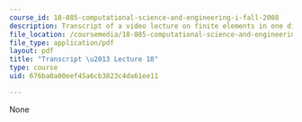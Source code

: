 ```yaml
---
course_id: 18-085-computational-science-and-engineering-i-fall-2008
description: Transcript of a video lecture on finite elements in one dimension.
file_location: /coursemedia/18-085-computational-science-and-engineering-i-fall-2008/676ba0a00eef45a6cb3823c4da61ee11_18-085F08-L18.pdf
file_type: application/pdf
layout: pdf
title: "Transcript \u2013 Lecture 18"
type: course
uid: 676ba0a00eef45a6cb3823c4da61ee11

---
```

None